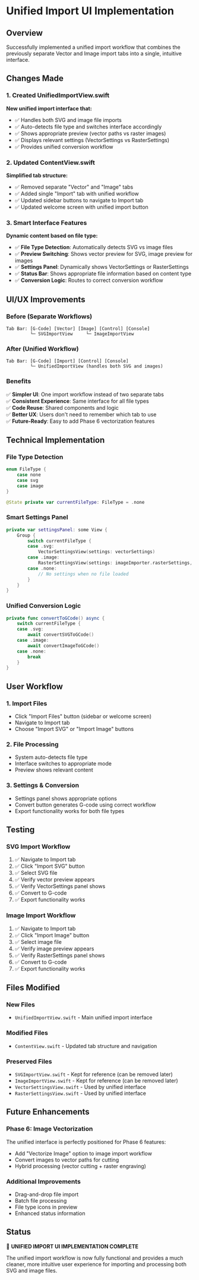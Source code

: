 # Unified Import UI Implementation

## Overview

Successfully implemented a unified import workflow that combines the previously separate Vector and Image import tabs into a single, intuitive interface.

## Changes Made

### 1. Created UnifiedImportView.swift
**New unified import interface that:**
- ✅ Handles both SVG and image file imports
- ✅ Auto-detects file type and switches interface accordingly
- ✅ Shows appropriate preview (vector paths vs raster images)
- ✅ Displays relevant settings (VectorSettings vs RasterSettings)
- ✅ Provides unified conversion workflow

### 2. Updated ContentView.swift
**Simplified tab structure:**
- ✅ Removed separate "Vector" and "Image" tabs
- ✅ Added single "Import" tab with unified workflow
- ✅ Updated sidebar buttons to navigate to Import tab
- ✅ Updated welcome screen with unified import button

### 3. Smart Interface Features
**Dynamic content based on file type:**
- ✅ **File Type Detection**: Automatically detects SVG vs image files
- ✅ **Preview Switching**: Shows vector preview for SVG, image preview for images
- ✅ **Settings Panel**: Dynamically shows VectorSettings or RasterSettings
- ✅ **Status Bar**: Shows appropriate file information based on content type
- ✅ **Conversion Logic**: Routes to correct conversion workflow

## UI/UX Improvements

### Before (Separate Workflows)
```
Tab Bar: [G-Code] [Vector] [Image] [Control] [Console]
         └─ SVGImportView     └─ ImageImportView
```

### After (Unified Workflow)
```
Tab Bar: [G-Code] [Import] [Control] [Console]
         └─ UnifiedImportView (handles both SVG and images)
```

### Benefits
✅ **Simpler UI**: One import workflow instead of two separate tabs  
✅ **Consistent Experience**: Same interface for all file types  
✅ **Code Reuse**: Shared components and logic  
✅ **Better UX**: Users don't need to remember which tab to use  
✅ **Future-Ready**: Easy to add Phase 6 vectorization features  

## Technical Implementation

### File Type Detection
```swift
enum FileType {
    case none
    case svg
    case image
}

@State private var currentFileType: FileType = .none
```

### Smart Settings Panel
```swift
private var settingsPanel: some View {
    Group {
        switch currentFileType {
        case .svg:
            VectorSettingsView(settings: vectorSettings)
        case .image:
            RasterSettingsView(settings: imageImporter.rasterSettings, image: imageImporter.currentImage!)
        case .none:
            // No settings when no file loaded
        }
    }
}
```

### Unified Conversion Logic
```swift
private func convertToGCode() async {
    switch currentFileType {
    case .svg:
        await convertSVGToGCode()
    case .image:
        await convertImageToGCode()
    case .none:
        break
    }
}
```

## User Workflow

### 1. Import Files
- Click "Import Files" button (sidebar or welcome screen)
- Navigate to Import tab
- Choose "Import SVG" or "Import Image" buttons

### 2. File Processing
- System auto-detects file type
- Interface switches to appropriate mode
- Preview shows relevant content

### 3. Settings & Conversion
- Settings panel shows appropriate options
- Convert button generates G-code using correct workflow
- Export functionality works for both file types

## Testing

### SVG Import Workflow
1. ✅ Navigate to Import tab
2. ✅ Click "Import SVG" button
3. ✅ Select SVG file
4. ✅ Verify vector preview appears
5. ✅ Verify VectorSettings panel shows
6. ✅ Convert to G-code
7. ✅ Export functionality works

### Image Import Workflow
1. ✅ Navigate to Import tab
2. ✅ Click "Import Image" button
3. ✅ Select image file
4. ✅ Verify image preview appears
5. ✅ Verify RasterSettings panel shows
6. ✅ Convert to G-code
7. ✅ Export functionality works

## Files Modified

### New Files
- `UnifiedImportView.swift` - Main unified import interface

### Modified Files
- `ContentView.swift` - Updated tab structure and navigation

### Preserved Files
- `SVGImportView.swift` - Kept for reference (can be removed later)
- `ImageImportView.swift` - Kept for reference (can be removed later)
- `VectorSettingsView.swift` - Used by unified interface
- `RasterSettingsView.swift` - Used by unified interface

## Future Enhancements

### Phase 6: Image Vectorization
The unified interface is perfectly positioned for Phase 6 features:
- Add "Vectorize Image" option to image import workflow
- Convert images to vector paths for cutting
- Hybrid processing (vector cutting + raster engraving)

### Additional Improvements
- Drag-and-drop file import
- Batch file processing
- File type icons in preview
- Enhanced status information

## Status

🎉 **UNIFIED IMPORT UI IMPLEMENTATION COMPLETE**

The unified import workflow is now fully functional and provides a much cleaner, more intuitive user experience for importing and processing both SVG and image files.
